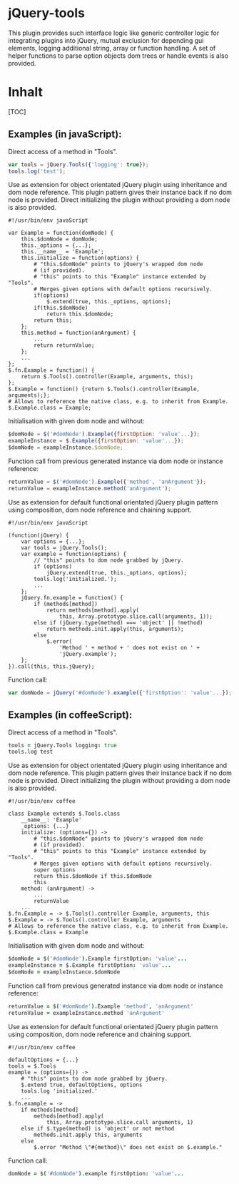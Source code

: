 <!-- region modline

vim: set tabstop=4 shiftwidth=4 expandtab:
vim: foldmethod=marker foldmarker=region,endregion:

endregion

region header

Copyright Torben Sickert 16.12.2012

License
   This library written by Torben Sickert stand under a creative commons
   naming 3.0 unported license.
   see http://creativecommons.org/licenses/by/3.0/deed.de

endregion -->

jQuery-tools
============

This plugin provides such interface logic like generic controller
logic for integrating plugins into jQuery, mutual exclusion for
depending gui elements, logging additional string, array or function
handling. A set of helper functions to parse option objects dom trees
or handle events is also provided.

Inhalt
======

<!--Place for automatic generated table of contents.-->
[TOC]

Examples (in javaScript):
-------------------------

Direct access of a method in "Tools".

```javaScript
var tools = jQuery.Tools({'logging': true});
tools.log('test');
```

Use as extension for object orientated jQuery plugin using inheritance and
dom node reference. This plugin pattern gives their instance back if no dom
node is provided. Direct initializing the plugin without providing a dom node
is also provided.

    #!/usr/bin/env javaScript

    var Example = function(domNode) {
        this.$domNode = domNode;
        this._options = {...};
        this.__name__ = 'Example';
        this.initialize = function(options) {
            # "this.$domNode" points to jQuery's wrapped dom node
            # (if provided).
            # "this" points to this "Example" instance extended by "Tools".
            # Merges given options with default options recursively.
            if(options)
                $.extend(true, this._options, options);
            if(this.$domNode)
                return this.$domNode;
            return this;
        };
        this.method = function(anArgument) {
            ...
            return returnValue;
        };
        ...
    };
    $.fn.Example = function() {
        return $.Tools().controller(Example, arguments, this);
    };
    $.Example = function() {return $.Tools().controller(Example, arguments);};
    # Allows to reference the native class, e.g. to inherit from Example.
    $.Example.class = Example;

Initialisation with given dom node and without:

```javaScript
$domNode = $('#domNode').Example({firstOption: 'value'...});
exampleInstance = $.Example({firstOption: 'value'...});
$domNode = exampleInstance.$domNode;
```

Function call from previous generated instance via dom node or instance
reference:

```javaScript
returnValue = $('#domNode').Example({'method', 'anArgument'});
returnValue = exampleInstance.method('anArgument');
```

Use as extension for default functional orientated jQuery plugin pattern
using composition, dom node reference and chaining support.

    #!/usr/bin/env javaScript

    (function(jQuery) {
        var options = {...};
        var tools = jQuery.Tools();
        var example = function(options) {
            // "this" points to dom node grabbed by jQuery.
            if (options)
                jQuery.extend(true, this._options, options);
            tools.log('initialized.');
            ...
        };
        jQuery.fn.example = function() {
            if (methods[method])
                return methods[method].apply(
                    this, Array.prototype.slice.call(arguments, 1));
            else if (jQuery.type(method) === 'object' || !method)
                return methods.init.apply(this, arguments);
            else
                $.error(
                    'Method ' + method + ' does not exist on ' +
                    'jQuery.example');
        };
    }).call(this, this.jQuery);

Function call:

```javaScript
var domNode = jQuery('#domNode').example({'firstOption': 'value'...});
```

Examples (in coffeeScript):
---------------------------

Direct access of a method in "Tools".

```coffee
tools = jQuery.Tools logging: true
tools.log test
```

Use as extension for object orientated jQuery plugin using inheritance and
dom node reference. This plugin pattern gives their instance back if no dom
node is provided. Direct initializing the plugin without providing a dom node
is also provided.

    #!/usr/bin/env coffee

    class Example extends $.Tools.class
        __name__: 'Example'
        _options: {...}
        initialize: (options={}) ->
            # "this.$domNode" points to jQuery's wrapped dom node
            # (if provided).
            # "this" points to this "Example" instance extended by "Tools".
            # Merges given options with default options recursively.
            super options
            return this.$domNode if this.$domNode
            this
        method: (anArgument) ->
            ...
            returnValue
        ...
    $.fn.Example = -> $.Tools().controller Example, arguments, this
    $.Example = -> $.Tools().controller Example, arguments
    # Allows to reference the native class, e.g. to inherit from Example.
    $.Example.class = Example

Initialisation with given dom node and without:

```coffee
$domNode = $('#domNode').Example firstOption: 'value'...
exampleInstance = $.Example firstOption: 'value'...
$domNode = exampleInstance.$domNode
```

Function call from previous generated instance via dom node or instance
reference:

```coffee
returnValue = $('#domNode').Example 'method', 'anArgument'
returnValue = exampleInstance.method 'anArgument'
```

Use as extension for default functional orientated jQuery plugin pattern
using composition, dom node reference and chaining support.

    #!/usr/bin/env coffee

    defaultOptions = {...}
    tools = $.Tools
    example = (options={}) ->
        # "this" points to dom node grabbed by jQuery.
        $.extend true, defaultOptions, options
        tools.log 'initialized.'
        ...
    $.fn.example = ->
        if methods[method]
            methods[method].apply(
                this, Array.prototype.slice.call arguments, 1)
        else if $.type(method) is 'object' or not method
            methods.init.apply this, arguments
        else
            $.error "Method \"#{method}\" does not exist on $.example."

Function call:

```coffee
domNode = $('#domNode').example firstOption: 'value'...
```
